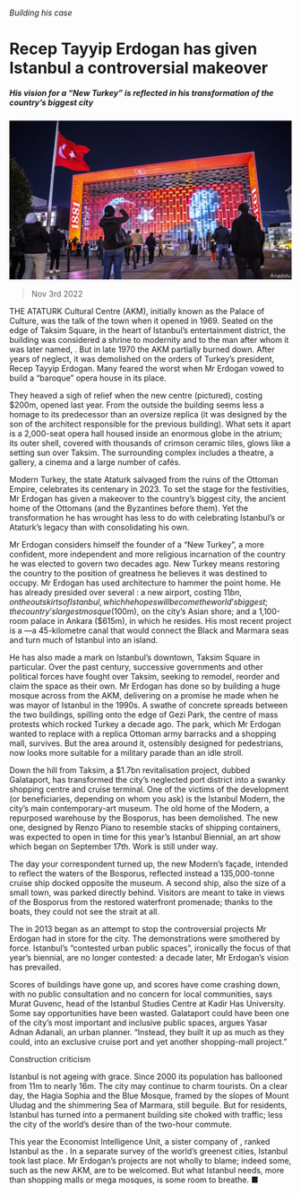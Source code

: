 ###### Building his case

# Recep Tayyip Erdogan has given Istanbul a controversial makeover 

##### His vision for a “New Turkey” is reflected in his transformation of the country’s biggest city 

![image](images/20221105_CUP004.jpg) 

> Nov 3rd 2022 

THE ATATURK Cultural Centre (AKM), initially known as the Palace of Culture, was the talk of the town when it opened in 1969. Seated on the edge of Taksim Square, in the heart of Istanbul’s entertainment district, the building was considered a shrine to modernity and to the man after whom it was later named, . But in late 1970 the AKM partially burned down. After years of neglect, it was demolished on the orders of Turkey’s president, Recep Tayyip Erdogan. Many feared the worst when Mr Erdogan vowed to build a “baroque” opera house in its place.

They heaved a sigh of relief when the new centre (pictured), costing $200m, opened last year. From the outside the building seems less a homage to its predecessor than an oversize replica (it was designed by the son of the architect responsible for the previous building). What sets it apart is a 2,000-seat opera hall housed inside an enormous globe in the atrium; its outer shell, covered with thousands of crimson ceramic tiles, glows like a setting sun over Taksim. The surrounding complex includes a theatre, a gallery, a cinema and a large number of cafés.

Modern Turkey, the state Ataturk salvaged from the ruins of the Ottoman Empire, celebrates its centenary in 2023. To set the stage for the festivities, Mr Erdogan has given a makeover to the country’s biggest city, the ancient home of the Ottomans (and the Byzantines before them). Yet the transformation he has wrought has less to do with celebrating Istanbul’s or Ataturk’s legacy than with consolidating his own.

Mr Erdogan considers himself the founder of a “New Turkey”, a more confident, more independent and more religious incarnation of the country he was elected to govern two decades ago. New Turkey means restoring the country to the position of greatness he believes it was destined to occupy. Mr Erdogan has used architecture to hammer the point home. He has already presided over several : a new airport, costing $11bn, on the outskirts of Istanbul, which he hopes will become the world’s biggest; the country’s largest mosque ($100m), on the city’s Asian shore; and a 1,100-room palace in Ankara ($615m), in which he resides. His most recent project is a —a 45-kilometre canal that would connect the Black and Marmara seas and turn much of Istanbul into an island.

He has also made a mark on Istanbul’s downtown, Taksim Square in particular. Over the past century, successive governments and other political forces have fought over Taksim, seeking to remodel, reorder and claim the space as their own. Mr Erdogan has done so by building a huge mosque across from the AKM, delivering on a promise he made when he was mayor of Istanbul in the 1990s. A swathe of concrete spreads between the two buildings, spilling onto the edge of Gezi Park, the centre of mass protests which rocked Turkey a decade ago. The park, which Mr Erdogan wanted to replace with a replica Ottoman army barracks and a shopping mall, survives. But the area around it, ostensibly designed for pedestrians, now looks more suitable for a military parade than an idle stroll.

Down the hill from Taksim, a $1.7bn revitalisation project, dubbed Galataport, has transformed the city’s neglected port district into a swanky shopping centre and cruise terminal. One of the victims of the development (or beneficiaries, depending on whom you ask) is the Istanbul Modern, the city’s main contemporary-art museum. The old home of the Modern, a repurposed warehouse by the Bosporus, has been demolished. The new one, designed by Renzo Piano to resemble stacks of shipping containers, was expected to open in time for this year’s Istanbul Biennial, an art show which began on September 17th. Work is still under way.

The day your correspondent turned up, the new Modern’s façade, intended to reflect the waters of the Bosporus, reflected instead a 135,000-tonne cruise ship docked opposite the museum. A second ship, also the size of a small town, was parked directly behind. Visitors are meant to take in views of the Bosporus from the restored waterfront promenade; thanks to the boats, they could not see the strait at all.

The  in 2013 began as an attempt to stop the controversial projects Mr Erdogan had in store for the city. The demonstrations were smothered by force. Istanbul’s “contested urban public spaces”, ironically the focus of that year’s biennial, are no longer contested: a decade later, Mr Erdogan’s vision has prevailed. 

Scores of buildings have gone up, and scores have come crashing down, with no public consultation and no concern for local communities, says Murat Guvenc, head of the Istanbul Studies Centre at Kadir Has University. Some say opportunities have been wasted. Galataport could have been one of the city’s most important and inclusive public spaces, argues Yasar Adnan Adanali, an urban planner. “Instead, they built it up as much as they could, into an exclusive cruise port and yet another shopping-mall project.”

Construction criticism

Istanbul is not ageing with grace. Since 2000 its population has ballooned from 11m to nearly 16m. The city may continue to charm tourists. On a clear day, the Hagia Sophia and the Blue Mosque, framed by the slopes of Mount Uludag and the shimmering Sea of Marmara, still beguile. But for residents, Istanbul has turned into a permanent building site choked with traffic; less the city of the world’s desire than of the two-hour commute. 

This year the Economist Intelligence Unit, a sister company of , ranked Istanbul as the . In a separate survey of the world’s greenest cities, Istanbul took last place. Mr Erdogan’s projects are not wholly to blame; indeed some, such as the new AKM, are to be welcomed. But what Istanbul needs, more than shopping malls or mega mosques, is some room to breathe. ■

